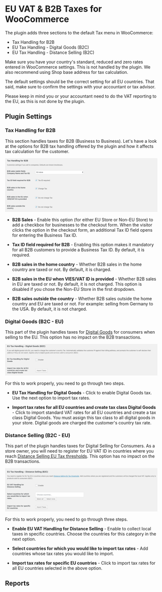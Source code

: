 # EU VAT & B2B Taxes for WooCommerce

The plugin adds three sections to the default Tax menu in WooCommerce:

- Tax Handling for B2B
- EU Tax Handling - Digital Goods (B2C)
- EU Tax Handling - Distance Selling (B2C)

Make sure you have your country's standard, reduced and zero rates entered in WooCommerce settings. This is not handled by the plugin. We also recommend using Shop base address for tax calculation.

The default settings should be the correct setting for all EU countries. That said, make sure to confirm the settings with your accountant or tax advisor.

Please keep in mind you or your accountant need to do the VAT reporting to the EU, as this is not done by the plugin.


## Plugin Settings

### Tax Handling for B2B

This section handles taxes for B2B (Business to Business). Let's have a look at the options for B2B tax handling offered by the plugin and how it affects tax calculation for the customer.

<img src="images/tax-b2b.png" alt="Tax Handling for B2B">

- **B2B Sales** - Enable this option (for either EU Store or Non-EU Store) to add a checkbox for businesses to the checkout form. When the visitor clicks the option in the checkout form, an additional Tax ID field opens for entering the Business Tax ID. 

- **Tax ID field required for B2B** - Enabling this option makes it mandatory for all B2B customers to provide a Business Tax ID. By default, it is required.

- **B2B sales in the home country** - Whether B2B sales in the home country are taxed or not. By default, it is charged.

- **B2B sales in the EU when VIES/VAT ID is provided** - Whether B2B sales in EU are taxed or not. By default, it is not charged. This option is disabled if you chose the Non-EU Store in the first dropdown.

- **B2B sales outside the country** - Whether B2B sales outside the home country and EU are taxed or not. For example: selling from Germany to the USA. By default, it is not charged.

### Digital Goods (B2C - EU)

This part of the plugin handles taxes for [Digital Goods](https://quaderno.io/resources/eu-vat-guide/) for consumers when selling to the EU. This option has no impact on the B2B transactions.

<img src="images/tax-b2c-digital.png" alt="Digital Goods (B2C)">

For this to work properly, you need to go through two steps.

- **EU Tax Handling for Digital Goods** - Click to enable Digital Goods tax. Use the next option to import tax rates.

- **Import tax rates for all EU countries and create tax class Digital Goods** - Click to import standard VAT rates for all EU countries and create a tax class Digital Goods. You must assign this tax class to all digital goods in your store. Digital goods are charged the customer's country tax rate.

### Distance Selling (B2C - EU)

This part of the plugin handles taxes for Digital Selling for Consumers. As a store owner, you will need to register for EU VAT ID in countries where you reach [Distance Selling EU Tax thresholds](https://www.vatlive.com/eu-vat-rules/distance-selling/distance-selling-eu-vat-thresholds/). This option has no impact on the B2B transactions.

<img src="images/tax-b2c-distance.png" alt="Distance Selling (B2C)">

For this to work properly, you need to go through three steps.

- **Enable EU VAT Handling for Distance Selling** - Enable to collect local taxes in specific countries. Choose the countries for this category in the next option.

- **Select countries for which you would like to import tax rates** - Add countries whose tax rates you would like to import.

- **Import tax rates for specific EU countries** - Click to import tax rates for all EU countries selected in the above option.

## Reports
